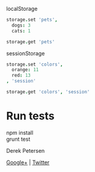 

localStorage

```coffeescript
storage.set 'pets',
  dogs: 3
  cats: 1

storage.get 'pets'
```

sessionStorage

```coffeescript
storage.set 'colors',
  orange: 11
  red: 13
, 'session'

storage.get 'colors', 'session'
```

# Run tests
npm install  
grunt test

Derek Petersen

[Google+](https://plus.google.com/118244156822447731503) | [Twitter](http://twitter.com/tuxracer)
